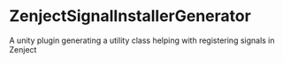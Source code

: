 # ZenjectSignalInstallerGenerator
A unity plugin generating a utility class helping with registering signals in Zenject
